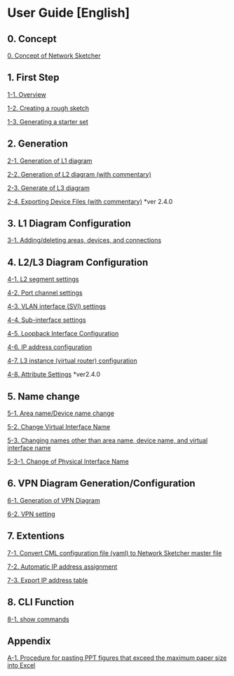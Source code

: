 # User Guide [English]

## 0. Concept
[0. Concept of Network Sketcher](https://github.com/cisco-open/network-sketcher/blob/main/User_Guide/English/0-1.concept%20of%20Network%20Sketcher.md)

## 1. First Step

[1-1. Overview](https://github.com/cisco-open/network-sketcher/blob/main/User_Guide/English/1-1%20Overview.pdf)

[1-2. Creating a rough sketch](https://github.com/cisco-open/network-sketcher/blob/main/User_Guide/English/1-2.creating%20a%20rough%20sketch.pdf)

[1-3. Generating a starter set](https://github.com/cisco-open/network-sketcher/blob/main/User_Guide/English/1-3.%20generating%20a%20starter%20set.pdf)


## 2. Generation

[2-1. Generation of L1 diagram](https://github.com/cisco-open/network-sketcher/blob/main/User_Guide/English/2-1.%20generation%20of%20L1%20diagram.pdf)

[2-2. Generation of L2 diagram (with commentary)](https://github.com/cisco-open/network-sketcher/blob/main/User_Guide/English/2-2.%20generation%20of%20L2%20diagram.pdf)

[2-3. Generate of L3 diagram](https://github.com/cisco-open/network-sketcher/blob/main/User_Guide/English/2-3.%20generate%20of%20L3%20diagram.pdf)

[2-4. Exporting Device Files (with commentary)](https://github.com/cisco-open/network-sketcher/blob/main/User_Guide/English/2-4%20Exporting%20Device%20Files.md) *ver 2.4.0

## 3. L1 Diagram Configuration

[3-1. Adding/deleting areas, devices, and connections](https://github.com/cisco-open/network-sketcher/blob/main/User_Guide/English/3-1.%20addingdeleting%20areas%2C%20devices%2C%20and%20connections.pdf)


## 4. L2/L3 Diagram Configuration

[4-1. L2 segment settings ](https://github.com/cisco-open/network-sketcher/blob/main/User_Guide/English/4-1.L2%20segment%20setting%20.pdf)

[4-2. Port channel settings ](https://github.com/cisco-open/network-sketcher/blob/main/User_Guide/English/4-2.Port%20channel%20settings%20.pdf)

[4-3. VLAN interface (SVI) settings ](https://github.com/cisco-open/network-sketcher/blob/main/User_Guide/English/4-3.VLAN%20interface%20(SVI)%20settings%20.pdf)

[4-4. Sub-interface settings](https://github.com/cisco-open/network-sketcher/blob/main/User_Guide/English/4-4.Sub-interface%20setting.pdf)

[4-5. Loopback Interface Configuration](https://github.com/cisco-open/network-sketcher/blob/main/User_Guide/English/4-5.Loopback%20Interface%20Configuration.pdf)

[4-6. IP address configuration](https://github.com/cisco-open/network-sketcher/blob/main/User_Guide/English/4-6.IP%20address%20configuration.pdf)

[4-7. L3 instance (virtual router) configuration](https://github.com/cisco-open/network-sketcher/blob/main/User_Guide/English/4-7.L3%20instance%20(virtual%20router)%20configuration.pdf)

[4-8. Attribute Settings](https://github.com/cisco-open/network-sketcher/blob/main/User_Guide/English/4-8.%20Attribute_settings.md) *ver2.4.0

## 5. Name change
[5-1. Area name/Device name change](https://github.com/cisco-open/network-sketcher/blob/main/User_Guide/English/5-1.%20area%20namedevice%20name%20change.pdf)

[5-2. Change Virtual Interface Name ](https://github.com/cisco-open/network-sketcher/blob/main/User_Guide/English/5-2.Change%20Virtual%20Interface%20Name%20.pdf)

[5-3. Changing names other than area name, device name, and virtual interface name](https://github.com/cisco-open/network-sketcher/blob/main/User_Guide/English/5-3.%20Changing%20names%20other%20than%20area%20name%2C%20device%20name%2C%20and%20virtual%20interface%20name.pdf)

[5-3-1. Change of Physical Interface Name](https://github.com/cisco-open/network-sketcher/blob/main/User_Guide/English/5-3-1.%20Change%20of%20Physical%20Interface%20Name.pdf)

## 6. VPN Diagram Generation/Configuration
[6-1. Generation of VPN Diagram](https://github.com/cisco-open/network-sketcher/blob/main/User_Guide/English/6-1.%20Generation%20of%20VPN%20Diagram%20.md) 

[6-2. VPN setting](https://github.com/cisco-open/network-sketcher/blob/main/User_Guide/English/6-2.%20VPN%20setting.md) 


## 7. Extentions
[7-1. Convert CML configuration file (yaml) to Network Sketcher master file](https://github.com/cisco-open/network-sketcher/blob/main/User_Guide/English/7-1.%20Convert%20CML%20configuration%20file%20(yaml)%20to%20Network%20Sketcher%20master%20file.md) 

[7-2. Automatic IP address assignment](https://github.com/cisco-open/network-sketcher/blob/main/User_Guide/English/7-2.%20Automatic%20IP%20address%20assignment.md)  

[7-3. Export IP address table](https://github.com/cisco-open/network-sketcher/blob/main/User_Guide/English/7-3.%20Export%20IP%20address%20table.md) 

## 8. CLI Function
[8-1. show commands](https://github.com/cisco-open/network-sketcher/blob/main/User_Guide/English/8-1.%20show%20commands.md)

## Appendix
[A-1. Procedure for pasting PPT figures that exceed the maximum paper size into Excel](https://github.com/cisco-open/network-sketcher/blob/main/User_Guide/English/A-1.%20Procedure%20for%20pasting%20PPT%20figures%20that%20exceed%20the%20maximum%20paper%20size%20into%20Excel.md)
